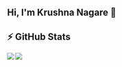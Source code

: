 ## Hi, I'm Krushna Nagare 👋
## ⚡ GitHub Stats

<img align="left" src="https://github-readme-stats.vercel.app/api?username=krushnx&show_icons=true&count_private=true&theme=gruvbox" />
<img src="https://github-readme-stats.vercel.app/api/top-langs/?username=krushnx&layout=compact&count_private=true&theme=gruvbox" />
